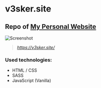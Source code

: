 # v3sker.site
## Repo of [My Personal Website](https://v3sker.site/)

![Screenshot](https://imgur.com/9xx27Lw.png)
>_https://v3sker.site/_

### Used technologies:
- HTML / CSS
- SASS
- JavaScript (Vanilla)

